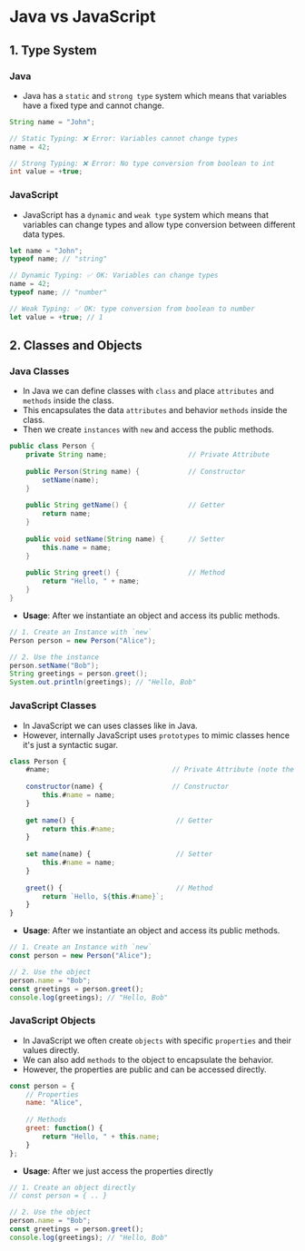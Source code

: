 # Java vs JavaScript

## 1. Type System

### Java

- Java has a `static` and `strong type` system which means that variables have a fixed type and cannot change.

```java
String name = "John";

// Static Typing: ❌ Error: Variables cannot change types
name = 42;              

// Strong Typing: ❌ Error: No type conversion from boolean to int
int value = +true;
```

### JavaScript

- JavaScript has a `dynamic` and `weak type` system which means that variables can change types and allow type conversion between different data types.

```javascript
let name = "John";
typeof name; // "string"

// Dynamic Typing: ✅ OK: Variables can change types
name = 42;
typeof name; // "number"

// Weak Typing: ✅ OK: type conversion from boolean to number
let value = +true; // 1
```

## 2. Classes and Objects

### Java Classes

- In Java we can define classes with `class` and place `attributes` and `methods` inside the class.
- This encapsulates the data `attributes` and behavior `methods` inside the class.
- Then we create `instances` with `new` and access the public methods.

```java
public class Person {
    private String name;                    // Private Attribute
    
    public Person(String name) {            // Constructor
        setName(name);
    }
    
    public String getName() {               // Getter
        return name;
    }
    
    public void setName(String name) {      // Setter
        this.name = name;
    }
    
    public String greet() {                 // Method
        return "Hello, " + name;
    }
}
```

- **Usage**: After we instantiate an object and access its public methods.
```java
// 1. Create an Instance with `new`
Person person = new Person("Alice");

// 2. Use the instance
person.setName("Bob");
String greetings = person.greet();
System.out.println(greetings); // "Hello, Bob"
```


### JavaScript Classes

- In JavaScript we can uses classes like in Java.
- However, internally JavaScript uses `prototypes` to mimic classes hence it's just a syntactic sugar.

```javascript
class Person {
    #name;                              // Private Attribute (note the #)
    
    constructor(name) {                 // Constructor
        this.#name = name;
    }
    
    get name() {                         // Getter   
        return this.#name;
    }
    
    set name(name) {                     // Setter
        this.#name = name;
    }
    
    greet() {                            // Method
        return `Hello, ${this.#name}`;
    }
}
```

- **Usage**: After we instantiate an object and access its public methods.
```javascript
// 1. Create an Instance with `new`
const person = new Person("Alice");

// 2. Use the object
person.name = "Bob";
const greetings = person.greet();
console.log(greetings); // "Hello, Bob"
```

### JavaScript Objects

- In JavaScript we often create `objects` with specific `properties` and their values directly.
- We can also add `methods` to the object to encapsulate the behavior.
- However, the properties are public and can be accessed directly.

```javascript
const person = {
    // Properties
    name: "Alice",
    
    // Methods
    greet: function() {
        return "Hello, " + this.name;
    }
};
```

- **Usage**: After we just access the properties directly
```javascript
// 1. Create an object directly
// const person = { .. }

// 2. Use the object
person.name = "Bob";
const greetings = person.greet();
console.log(greetings); // "Hello, Bob"
```




